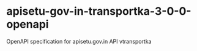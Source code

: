 # apisetu-gov-in-transportka-3-0-0-openapi
OpenAPI specification for apisetu.gov.in API vtransportka
